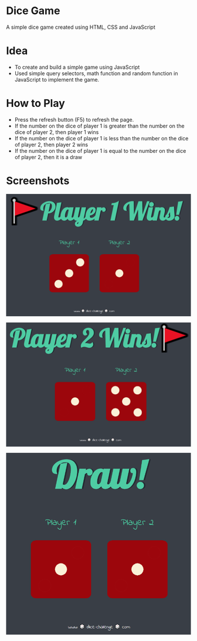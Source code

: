 # Dice Game
A simple dice game created using HTML, CSS and JavaScript

# Idea
* To create and build a simple game using JavaScript
* Used simple query selectors, math function and random function in JavaScript to implement the game.

# How to Play
* Press the refresh button (F5) to refresh the page.
* If the number on the dice of player 1 is greater than the number on the dice of player 2, then player 1 wins
* If the number on the dice of player 1 is less than the number on the dice of player 2, then player 2 wins
* If the number on the dice of player 1 is equal to the number on the dice of player 2, then it is a draw

# Screenshots
![](images/player1.png)

![](images/player2.png)

![](images/draw.png)
